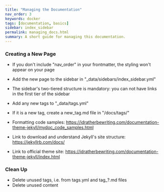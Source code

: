 ```yaml
---
title: "Managing the Documentation"
nav_order: 3
keywords: docker
tags: [documentation, basics]
sidebar: index_sidebar
permalink: managing_docs.html
summary: A short guide for managing this documentation.
---
```


### Creating a New Page

* If you don't include "nav_order" in your frontmatter, the styling won't appear
on your page

* Add the new page to the sidebar in "_data/sidebars/index_sidebar.yml"
* The sidebar's two-tiered structure is mandatory: you can not have links in the
first tier of the sidebar

* Add any new tags to "_data/tags.yml"
* If it is a new tag, create a new_tag.md file in "/docs/tags/"


* Formatting code samples:
https://idratherbewriting.com/documentation-theme-jekyll/mydoc_code_samples.html

* Link to download and understand Jekyll's site structure:
https://jekyllrb.com/docs/

* Link to official theme site:
https://idratherbewriting.com/documentation-theme-jekyll/index.html

### Clean Up

* Delete unused tags, i.e. from tags.yml and tag_?.md files
* Delete unused content
